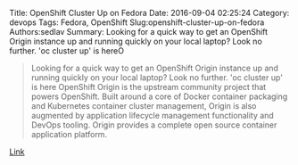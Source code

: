 Title: OpenShift Cluster Up on Fedora
Date: 2016-09-04 02:25:24
Category: devops
Tags: Fedora, OpenShift
Slug:openshift-cluster-up-on-fedora
Authors:sedlav
Summary: Looking for a quick way to get an OpenShift Origin instance up and running quickly on your local laptop?  Look no further. 'oc cluster up' is hereO

> Looking for a quick way to get an OpenShift Origin instance up and running quickly on your local laptop?  Look no further. 'oc cluster up' is here
OpenShift Origin is the upstream community project that powers OpenShift. Built around a core of Docker container packaging and Kubernetes container cluster management, Origin is also augmented by application lifecycle management functionality and DevOps tooling. Origin provides a complete open source container application platform.

[Link](http://www.colliernotes.com/2016/08/openshift-cluster-up-on-fedora.html)
